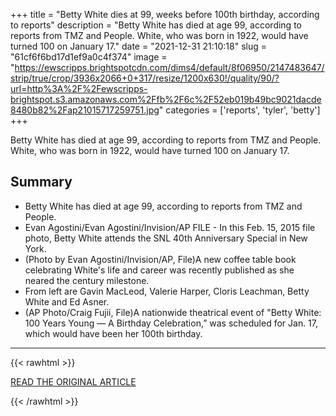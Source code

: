 +++
title = "Betty White dies at 99, weeks before 100th birthday, according to reports"
description = "Betty White has died at age 99, according to reports from TMZ and People. White, who was born in 1922, would have turned 100 on January 17."
date = "2021-12-31 21:10:18"
slug = "61cf6f6bd17d1ef9a0c4f374"
image = "https://ewscripps.brightspotcdn.com/dims4/default/8f06950/2147483647/strip/true/crop/3936x2066+0+317/resize/1200x630!/quality/90/?url=http%3A%2F%2Fewscripps-brightspot.s3.amazonaws.com%2Ffb%2F6c%2F52eb019b49bc9021dacde8480b82%2Fap21015717259751.jpg"
categories = ['reports', 'tyler', 'betty']
+++

Betty White has died at age 99, according to reports from TMZ and People. White, who was born in 1922, would have turned 100 on January 17.

## Summary

- Betty White has died at age 99, according to reports from TMZ and People.
- Evan Agostini/Evan Agostini/Invision/AP FILE - In this Feb. 15, 2015 file photo, Betty White attends the SNL 40th Anniversary Special in New York.
- (Photo by Evan Agostini/Invision/AP, File)A new coffee table book celebrating White's life and career was recently published as she neared the century milestone.
- From left are Gavin MacLeod, Valerie Harper, Cloris Leachman, Betty White and Ed Asner.
- (AP Photo/Craig Fujii, File)A nationwide theatrical event of "Betty White: 100 Years Young — A Birthday Celebration,” was scheduled for Jan. 17, which would have been her 100th birthday.

---

{{< rawhtml >}}
  <p class="article-category">
    <a target="_blank" href="https://www.abc15.com/news/national/betty-white-dies-at-99-weeks-before-100th-birthday-according-to-tmz">READ THE ORIGINAL ARTICLE</a>
  </p>
{{< /rawhtml >}}
